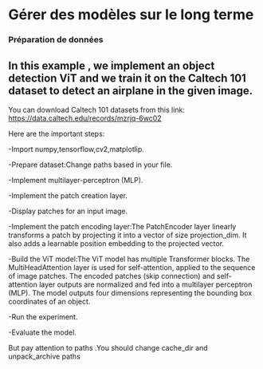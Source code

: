 # Gérer des modèles sur le long terme

### Préparation de données
## In this example , we implement an object detection ViT and we train it on the Caltech 101 dataset to detect an airplane in the given image.
You can download Caltech 101 datasets from this link: https://data.caltech.edu/records/mzrjq-6wc02
 

Here are the important steps:

-Import numpy,tensorflow,cv2,matplotlip.

-Prepare dataset:Change paths based in your file.

-Implement multilayer-perceptron (MLP).

-Implement the patch creation layer.

-Display patches for an input image.

-Implement the patch encoding layer:The PatchEncoder layer linearly transforms a patch by projecting it into a vector of size projection_dim. It also adds a learnable position embedding to the projected vector.

-Build the ViT model:The ViT model has multiple Transformer blocks. The MultiHeadAttention layer is used for self-attention, applied to the sequence of image patches. The encoded patches (skip connection) and self-attention layer outputs are normalized and fed into a multilayer perceptron (MLP). The model outputs four dimensions representing the bounding box coordinates of an object.

-Run the experiment.

-Evaluate the model.

But pay attention to paths .You should change cache_dir and unpack_archive paths


